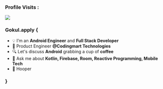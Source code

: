 
 ### Profile Visits :<br>
  <img src="https://profile-counter.glitch.me/gokulrajats/count.svg" />


### Gokul.apply {

 - 💡 I’m an  <strong>Android Engineer</strong> and <strong>Full Stack Developer</strong>
 - 📱 Product Engineer <strong>@Codingmart Technologies</strong>
 - 🔍 Let's discuss  <strong>Android</strong> grabbing a cup of <strong>coffee</strong>
 - 💬 Ask me about <strong>Kotlin, Firebase, Room, Reactive Programming, Mobile Tech</strong>
 - 🏀 Hooper

### }

